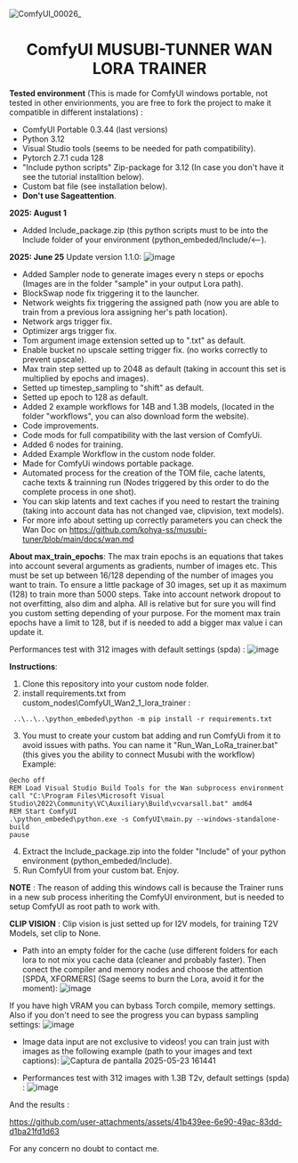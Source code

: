 ![ComfyUI_00026_](https://github.com/user-attachments/assets/57fdbf91-51d5-43ad-9ec7-3873003dca1b)

<div align="center"><h1>ComfyUI MUSUBI-TUNNER WAN LORA TRAINER</h1></div>








**Tested environment** (This is made for ComfyUI windows portable, not tested in other envirionments, you are free to fork the project to make it compatible in different instalations) :
* ComfyUI Portable 0.3.44 (last versions)
* Python 3.12
* Visual Studio tools (seems to be needed for path compatibility).
* Pytorch 2.7.1 cuda 128
* "Include python scripts" Zip-package for 3.12 (In case you don't have it see the tutorial installtion below).
* Custom bat file (see installation below).
*  **Don't use Sageattention**.

**2025: August 1**
* Added Include_package.zip (this python scripts must to be into the Include folder of your environment (python_embeded/Include/<--).
  
**2025: June 25** 
Update version 1.1.0:
![image](https://github.com/user-attachments/assets/c6356bfb-f19d-4991-a748-96db4d0a1701)

* Added Sampler node to generate images every n steps or epochs (Images are in the folder "sample" in your output Lora path).
* BlockSwap node fix triggering it to the launcher.
* Network weights fix triggering the assigned path (now you are able to train from a previous lora assigning her's path location).
* Network args trigger fix.
* Optimizer args trigger fix.
* Tom argument image extension setted up to ".txt" as default.
* Enable bucket no upscale setting trigger fix. (no works correctly to prevent upscale).
* Max train step setted up to 2048 as default (taking in account this set is multiplied by epochs and images).
* Setted up timestep_sampling to "shift" as default.
* Setted up epoch to 128 as default.
* Added 2 example workflows for 14B and 1.3B models, (located in the folder "workflows", you can also download form the website).
* Code improvements.
* Code mods for full compatibility with the last version of ComfyUi.
* Added 6 nodes for training.
* Added Example Workflow in the custom node folder.
* Made for ComfyUi windows portable package.
* Automated process for the creation of the TOM file, cache latents, cache texts & trainning run (Nodes triggered by this order to do the complete process in one shot).
* You can skip latents and text caches if you need to restart the training (taking into account data has not changed vae, clipvision, text models).
* For more info about setting up correctly parameters you can check the Wan Doc on https://github.com/kohya-ss/musubi-tuner/blob/main/docs/wan.md



**About max_train_epochs**: The max train epochs is an equations that takes into account several arguments as gradients, number of images etc. This must be set up between 16/128 depending of the number of images you want to train. To ensure a little package of 30 images, set up it as maximum (128) to train more than 5000 steps. Take into account network dropout to not overfitting, also dim and alpha. All is relative but for sure you will find you custom setting depending of your purpose. For the moment max train epochs have a limit to 128, but if is needed to add a bigger max value i can update it.


Performances test with 312 images with default settings (spda) :
![image](https://github.com/user-attachments/assets/15222364-f1db-42fa-abf3-0ccc08a953b5)


**Instructions**:
1. Clone this repository into your custom node folder.
2. install requirements.txt from custom_nodes\ComfyUI_Wan2_1_lora_trainer :
```  
 ..\..\..\python_embeded\python -m pip install -r requirements.txt
````
3. You must to create your custom bat adding  and run ComfyUi from it to avoid issues with paths. You can name it "Run_Wan_LoRa_trainer.bat" (this gives you the ability to connect Musubi with the workflow) Example:
```
@echo off
REM Load Visual Studio Build Tools for the Wan subprocess environment
call "C:\Program Files\Microsoft Visual Studio\2022\Community\VC\Auxiliary\Build\vcvarsall.bat" amd64
REM Start ComfyUI
.\python_embeded\python.exe -s ComfyUI\main.py --windows-standalone-build
pause
```
4. Extract the Include_package.zip into the folder "Include" of your python environment (python_embeded/Include).
5. Run ComfyUI from your custom bat. Enjoy.

**NOTE** : The reason of adding this windows call is because the Trainer runs in a new sub process inheriting the ComfyUI environment, but is needed to setup ComfyUI as root path to work with.

**CLIP VISION** : Clip vision is just setted up for I2V models, for training T2V Models, set clip to None. 

* Path into an empty folder for the cache (use different folders for each lora to not mix you cache data (cleaner and probably faster).
Then conect the compiler and memory nodes and choose the attention [SPDA, XFORMERS] (Sage seems to burn the Lora, avoid it for the moment):
![image](https://github.com/user-attachments/assets/63f8862e-544d-4718-89f1-1c34067e5ee1)

If you have high VRAM you can bybass Torch compile, memory settings. Also if you don't need to see the progress you can bypass sampling settings:
![image](https://github.com/user-attachments/assets/b4624251-88f4-4f1b-95ab-116ac2042a0d)


* Image data input are not exclusive to videos! you can train just with images as the following example (path to your images and text captions):
![Captura de pantalla 2025-05-23 161441](https://github.com/user-attachments/assets/465448fe-f347-431f-b3e7-e13436d5c039)


* Performances test with 312 images with 1.3B T2v, default settings (spda) :
![image](https://github.com/user-attachments/assets/15222364-f1db-42fa-abf3-0ccc08a953b5)

And the results :

https://github.com/user-attachments/assets/41b439ee-6e90-49ac-83dd-d1ba21fd1d63

For any concern no doubt to contact me.

